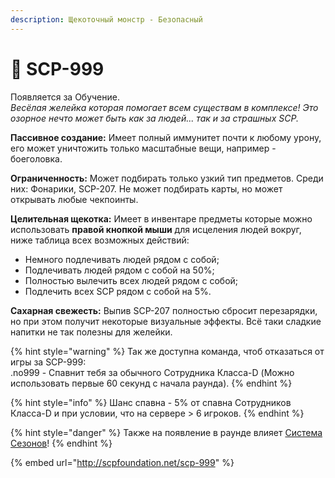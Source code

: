 ```yaml
---
description: Щекоточный монстр - Безопасный
---
```


# 🐸 SCP-999

Появляется за Обучение.\
_Весёлая желейка которая помогает всем существам в комплексе! Это озорное нечто может быть как за людей... так и за страшных SCP._

**Пассивное создание:** Имеет полный иммунитет почти к любому урону, его может уничтожить только масштабные вещи, например - боеголовка.

**Ограниченность:** Может подбирать только узкий тип предметов. Среди них: Фонарики, SCP-207. Не может подбирать карты, но может открывать любые чекпоинты.

**Целительная щекотка:** Имеет в инвентаре предметы которые можно использовать **правой кнопкой мыши** для исцеления людей вокруг, ниже таблица всех возможных действий:

* Немного подлечивать людей рядом с собой;
* Подлечивать людей рядом с собой на 50%;
* Полностью вылечить всех людей рядом с собой;
* Подлечить всех SCP рядом с собой на 5%.

**Сахарная свежесть:** Выпив SCP-207 полностью сбросит перезарядки, но при этом получит некоторые визуальные эффекты. Всё таки сладкие напитки не так полезны для желейки.

{% hint style="warning" %}
Так же доступна команда, чтоб отказаться от игры за SCP-999:\
.no999 - Спавнит тебя за обычного Сотрудника Класса-D (Можно использовать первые 60 секунд с начала раунда).
{% endhint %}

{% hint style="info" %}
Шанс спавна - 5% от спавна Сотрудников Класса-D и при условии, что на сервере > 6 игроков.
{% endhint %}

{% hint style="danger" %}
Также на появление в раунде влияет [Система Сезонов](../server-systems/seasons.md)!
{% endhint %}

{% embed url="http://scpfoundation.net/scp-999" %}
